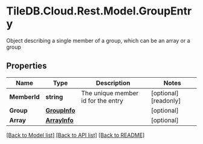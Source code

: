 # TileDB.Cloud.Rest.Model.GroupEntry
Object describing a single member of a group, which can be an array or a group

## Properties

Name | Type | Description | Notes
------------ | ------------- | ------------- | -------------
**MemberId** | **string** | The unique member id for the entry | [optional] [readonly] 
**Group** | [**GroupInfo**](GroupInfo.md) |  | [optional] 
**Array** | [**ArrayInfo**](ArrayInfo.md) |  | [optional] 

[[Back to Model list]](../README.md#documentation-for-models) [[Back to API list]](../README.md#documentation-for-api-endpoints) [[Back to README]](../README.md)

